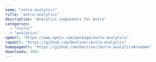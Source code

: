 ```yaml
---
name: "astro-analytics"
title: "astro-analytics"
description: "Analytics components for Astro"
categories:
  - "css+ui"
  - "analytics"
npmUrl: "https://www.npmjs.com/package/astro-analytics"
repoUrl: "https://github.com/Destiner/astro-analytics"
homepageUrl: "https://github.com/Destiner/astro-analytics#readme"
downloads: 2061
---
```

